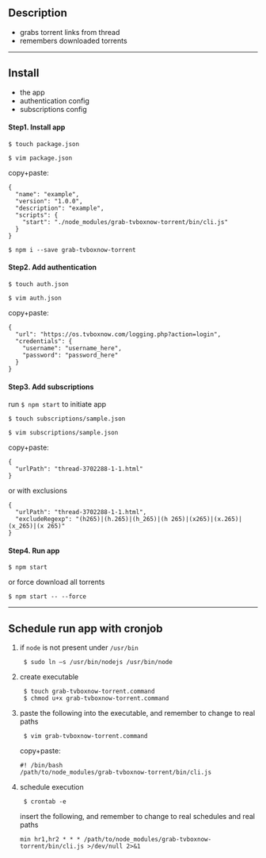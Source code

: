 ## Description
 - grabs torrent links from thread
 - remembers downloaded torrents

---

## Install
 - the app
 - authentication config
 - subscriptions config

#### Step1. Install app
`$ touch package.json`

`$ vim package.json`

copy+paste:

```
{
  "name": "example",
  "version": "1.0.0",
  "description": "example",
  "scripts": {
    "start": "./node_modules/grab-tvboxnow-torrent/bin/cli.js"
  }
}
```

```
$ npm i --save grab-tvboxnow-torrent
```

#### Step2. Add authentication

`$ touch auth.json`

`$ vim auth.json`

copy+paste:

```
{
  "url": "https://os.tvboxnow.com/logging.php?action=login",
  "credentials": {
    "username": "username_here",
    "password": "password_here"
  }
}
```

#### Step3. Add subscriptions

run `$ npm start` to initiate app

`$ touch subscriptions/sample.json`

`$ vim subscriptions/sample.json`

copy+paste:

```
{
  "urlPath": "thread-3702288-1-1.html"
}
```

or with exclusions

```
{
  "urlPath": "thread-3702288-1-1.html",
  "excludeRegexp": "(h265)|(h.265)|(h_265)|(h 265)|(x265)|(x.265)|(x_265)|(x 265)"
}
```

#### Step4. Run app

`$ npm start`

or force download all torrents

`$ npm start -- --force`

---

## Schedule run app with cronjob

1. if `node` is not present under `/usr/bin`

		$ sudo ln –s /usr/bin/nodejs /usr/bin/node

2. create executable

        $ touch grab-tvboxnow-torrent.command
        $ chmod u+x grab-tvboxnow-torrent.command

3. paste the following into the executable, and remember to change to real paths

        $ vim grab-tvboxnow-torrent.command
        
	copy+paste:

	```
	#! /bin/bash
	/path/to/node_modules/grab-tvboxnow-torrent/bin/cli.js
	```

4. schedule execution

        $ crontab -e

    insert the following, and remember to change to real schedules and real paths

    ```
    min hr1,hr2 * * * /path/to/node_modules/grab-tvboxnow-torrent/bin/cli.js >/dev/null 2>&1
    ```
